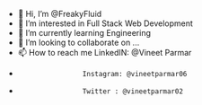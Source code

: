 - 👋 Hi, I’m @FreakyFluid
- 👀 I’m interested in  Full Stack Web Development 
- 🌱 I’m currently learning Engineering
- 💞️ I’m looking to collaborate on ...
- 📫 How to reach me LinkedIN: @Vineet Parmar
-                     Instagram: @vineetparmar06
-                     Twitter : @vineetparmar02

<!---
FreakyFluid/FreakyFluid is a ✨ special ✨ repository because its `README.md` (this file) appears on your GitHub profile.
You can click the Preview link to take a look at your changes.
--->
